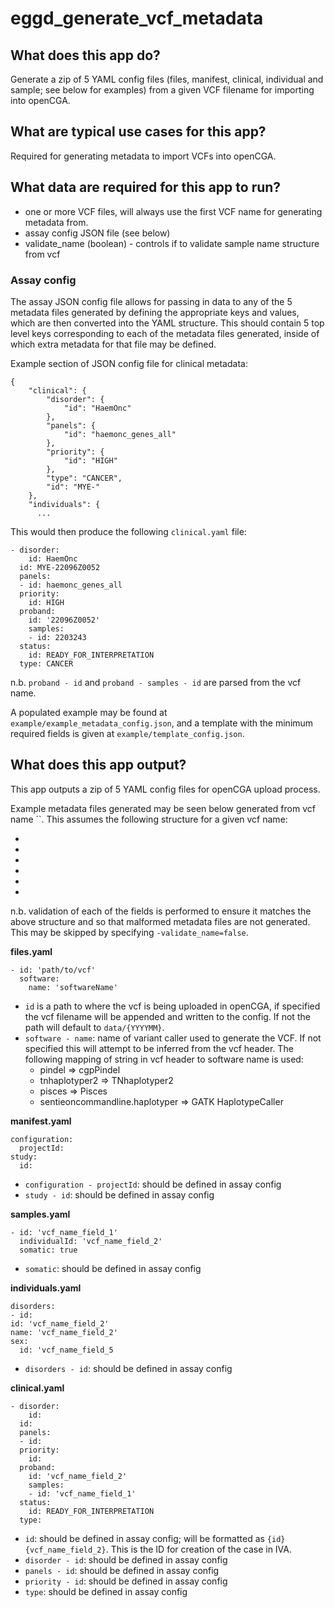 # eggd_generate_vcf_metadata

## What does this app do?

Generate a zip of 5 YAML config files (files, manifest, clinical, individual and sample; see below for examples) from a given VCF filename for importing into openCGA.

## What are typical use cases for this app?

Required for generating metadata to import VCFs into openCGA.

## What data are required for this app to run?

- one or more VCF files, will always use the first VCF name for generating metadata from.
- assay config JSON file (see below)
- validate_name (boolean) - controls if to validate sample name structure from vcf

### Assay config

The assay JSON config file allows for passing in data to any of the 5 metadata files generated by defining the appropriate keys and values, which are then converted into the YAML structure. This should contain 5 top level keys corresponding to each of the metadata files generated, inside of which extra metadata for that file may be defined.

Example section of JSON config file for clinical metadata:
```
{
    "clinical": {
        "disorder": {
            "id": "HaemOnc"
        },
        "panels": {
            "id": "haemonc_genes_all"
        },
        "priority": {
            "id": "HIGH"
        },
        "type": "CANCER",
        "id": "MYE-"
    },
    "individuals": {
      ...
```

This would then produce the following `clinical.yaml` file:
```
- disorder:
    id: HaemOnc
  id: MYE-22096Z0052
  panels:
  - id: haemonc_genes_all
  priority:
    id: HIGH
  proband:
    id: '22096Z0052'
    samples:
    - id: 2203243
  status:
    id: READY_FOR_INTERPRETATION
  type: CANCER
```

n.b. `proband - id` and `proband - samples - id` are parsed from the vcf name.

A populated example may be found at `example/example_metadata_config.json`, and a template with the minimum required fields is given at `example/template_config.json`.


## What does this app output?

This app outputs a zip of 5 YAML config files for openCGA upload process.

Example metadata files generated may be seen below generated from vcf name ``.
This assumes the following structure for a given vcf name:

*
*
*
*
*
*

n.b. validation of each of the fields is performed to ensure it matches the above structure and so that malformed metadata files are not generated. This may be skipped by specifying `-validate_name=false`.


**files.yaml**
```
- id: 'path/to/vcf'
  software:
    name: 'softwareName'
```

* `id` is a path to where the vcf is being uploaded in openCGA, if specified the vcf filename will be appended and written to the config. If not the path will default to `data/{YYYYMM}`.
* `software - name`: name of variant caller used to generate the VCF. If not specified this will attempt to be inferred from the vcf header. The following mapping of string in vcf header to software name is used:
  * pindel => cgpPindel
  * tnhaplotyper2 => TNhaplotyper2
  * pisces => Pisces
  * sentieoncommandline.haplotyper => GATK HaplotypeCaller



**manifest.yaml**

```
configuration:
  projectId: 
study:
  id: 
```

* `configuration - projectId`: should be defined in assay config
* `study - id`: should be defined in assay config


**samples.yaml**

```
- id: 'vcf_name_field_1'
  individualId: 'vcf_name_field_2'
  somatic: true
```

* `somatic`: should be defined in assay config


**individuals.yaml**

```
disorders:
- id: 
id: 'vcf_name_field_2'
name: 'vcf_name_field_2'
sex:
  id: 'vcf_name_field_5
```
* `disorders - id`: should be defined in assay config


**clinical.yaml**

```
- disorder:
    id: 
  id: 
  panels:
  - id: 
  priority:
    id: 
  proband:
    id: 'vcf_name_field_2'
    samples:
    - id: 'vcf_name_field_1'
  status:
    id: READY_FOR_INTERPRETATION
  type: 
```
* `id`: should be defined in assay config; will be formatted as `{id}{vcf_name_field_2}`. This is the ID for creation of the case in IVA.
* `disorder - id`: should be defined in assay config
* `panels - id`: should be defined in assay config
* `priority - id`: should be defined in assay config
* `type`: should be defined in assay config
